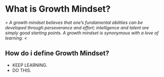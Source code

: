 # What is Growth Mindset? 
*> A growth mindset believes that one’s fundamental abilities can be developed through perseverance and effort; intelligence and talent are simply good starting points. A growth mindset is synonymous with a love of learning. <*
## How do i define Growth Mindset?

* KEEP LEARNING.
* DO THIS.

######
